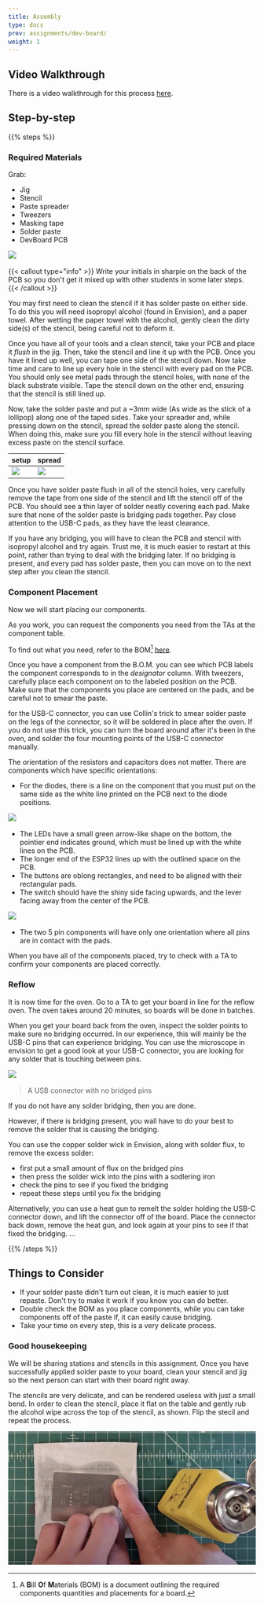 ```yaml
---
title: Assembly
type: docs
prev: assignments/dev-board/
weight: 1
---
```


## Video Walkthrough

There is a video walkthrough for this process [here](https://youtu.be/2PzJOzyYS3M?si=xmUvoAxYBVRmF37I).

## Step-by-step

{{% steps %}}

### Required Materials

Grab:

- Jig
- Stencil
- Paste spreader
- Tweezers
- Masking tape
- Solder paste
- DevBoard PCB

![](images/equipment.png)

{{< callout type="info" >}}
Write your initials in sharpie on the back of the PCB so you don't get it mixed up with other students in some later steps.
{{< /callout >}}

You may first need to clean the stencil if it has solder paste on either side. To do this you will need
isopropyl alcohol (found in Envision), and a paper towel. After wetting the paper towel with the alcohol,
gently clean the dirty side(s) of the stencil, being careful not to deform it.

Once you have all of your tools and a clean stencil, take your PCB and place it _flush_ in the jig. Then, take the
stencil and line it up with the PCB. Once you have it lined up well, you can tape one side of the stencil down. Now take time and
care to line up every hole in the stencil with every pad on the PCB. You should only see metal pads through the stencil holes, with none
of the black substrate visible. Tape the stencil down on the other end, ensuring that the stencil is still lined up.

Now, take the solder paste and put a ~3mm wide (As wide as the stick of a lollipop) along one of the taped sides. Take your
spreader and, while pressing down on the stencil, spread the solder paste along the stencil. When doing this, make sure you fill
every hole in the stencil without leaving excess paste on the stencil surface.

| setup                         | spread                          |
| ----------------------------- | ------------------------------- |
| ![](images/stencil_setup.png) | ![](images/solder_spreader.png) |

Once you have solder paste flush in all of the stencil holes, very carefully remove the tape from one side of the stencil and lift the stencil off of the PCB.
You should see a thin layer of solder neatly covering each pad. Make sure that none of the solder paste is bridging pads together. Pay close attention to the USB-C pads, as they have the least clearance.

If you have any bridging, you will have to clean the PCB and stencil with isopropyl alcohol and try again. Trust me, it is much easier
to restart at this point, rather than trying to deal with the bridging later. If no bridging is present, and every pad has solder paste, then you
can move on to the next step after you clean the stencil.

### Component Placement

Now we will start placing our components.

As you work, you can request the components you need from the TAs at the component table.

To find out what you need, refer to the BOM[^1] [here](https://github.com/ECE-196/DevBoard/blob/main/BOM.xlsx).

Once you have a component from the B.O.M. you can see which PCB labels the component corresponds to in the _designator_ column. With tweezers,
carefully place each component on to the labeled position on the PCB. Make sure that the components you place are centered on the pads, and be careful not
to smear the paste.

for the USB-C connector, you can use Collin's trick to smear solder paste on the legs of the connector, so it will be soldered in place after the oven.
If you do not use this trick, you can turn the board around after it's been in the oven, and solder the four mounting points of the USB-C connector manually.

The orientation of the resistors and capacitors does not matter. There are components which have specific orientations:

- For the diodes, there is a line on the component that you must put on the same side as the white line printed on the PCB next to the diode positions.

![](images/diodes.png)

- The LEDs have a small green arrow-like shape on the bottom, the pointier end indicates ground, which must be lined up with the white lines on the PCB.
- The longer end of the ESP32 lines up with the outlined space on the PCB.
- The buttons are oblong rectangles, and need to be aligned with their rectangular pads.
- The switch should have the shiny side facing upwards, and the lever facing away from the center of the PCB.

![](images/switch.png)

- The two 5 pin components will have only one orientation where all pins are in contact with the pads.

When you have all of the components placed, try to check with a TA to confirm your components are placed correctly.

### Reflow

It is now time for the oven. Go to a TA to get your board in line for the reflow oven. The oven takes around 20
minutes, so boards will be done in batches.

When you get your board back from the oven, inspect the solder points to make sure no bridging occurred. In our
experience, this will mainly be the USB-C pins that can experience bridging. You can use the
microscope in envision to get a good look at your USB-C connector, you are looking for any solder that is touching between pins.

![](images/USB_no_bridging.png)

> A USB connector with no bridged pins

If you do not have any solder bridging, then you are done.

However, if there is bridging present, you wall have to do your best to remove the solder that is causing the bridging.

You can use the copper solder wick in Envision, along with solder flux, to remove the excess solder:

- first put a small amount of flux on the bridged pins
- then press the solder wick into the pins with a sodlering iron
- check the pins to see if you fixed the bridging
- repeat these steps until you fix the bridging

Alternatively, you can use a heat gun to remelt the solder holding the USB-C connector down, and lift the connector off of the board.
Place the connector back down, remove the heat gun, and look again at your pins to see if that fixed the bridging.
...

{{% /steps %}}

## Things to Consider

- If your solder paste didn't turn out clean, it is much easier to just repaste. Don't try to make it work if you know you can do better.
- Double check the BOM as you place components, while you can take components off of the paste if, it can easily cause bridging.
- Take your time on every step, this is a very delicate process.

### Good housekeeping

We will be sharing stations and stencils in this assignment. Once you have successfully applied solder paste to your board,
clean your stencil and jig so the next person can start with their board right away.

The stencils are very delicate, and can be rendered useless with just a small bend. In order to clean the stencil, place it flat
on the table and gently rub the alcohol wipe across the top of the stencil, as shown. Flip the stecil and repeat the process.

![](images/cleaning_stencil.png)


[^1]: A **B**ill **O**f **M**aterials (BOM) is a document outlining the required components quantities and placements for a board.
